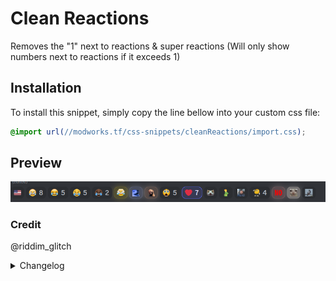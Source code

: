 # Clean Reactions

Removes the "1" next to reactions & super reactions (Will only show numbers next to reactions if it exceeds 1)

## Installation

To install this snippet, simply copy the line bellow into your custom css file:

```css
@import url(//modworks.tf/css-snippets/cleanReactions/import.css);
```

## Preview

![image](https://raw.githubusercontent.com/WhyiMicro/css-snippets/main/_previews/cleanReactions.png)

### Credit

@riddim_glitch

<details>
<summary>Changelog</summary>

## 1.0.0

- Created snippet

</details>

